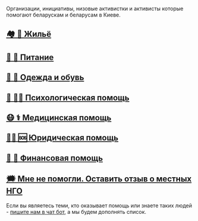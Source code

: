 Организации, инициативы, низовые активистки и активисты которые помогают беларускам и беларусам в Киеве.

## [🏘 🏡 Жильё](https://docs.google.com/forms/d/e/1FAIpQLScWvUdCX_rfCT5PBwm31BL25Y8sNVP4Zlh3BkGTlGjBpQmhUw/viewform)
## [🍜 🍟 Питание](https://docs.google.com/forms/d/e/1FAIpQLSeHgp6r-WH70zUZ4ASZ6h7nXLF0xBDnQzGkllzn9sby0uxECw/viewform)
## [👚 🥾 Одежда и обувь](https://docs.google.com/forms/d/1uTmlB5yiKabwmQsyDyeIr83gy4RIeL0Vh2aPPybFiOg/edit)
## [🧠 🧑‍⚕️ Психологическая помощь](https://docs.google.com/forms/d/1uTmlB5yiKabwmQsyDyeIr83gy4RIeL0Vh2aPPybFiOg/edit)
## [😷 ⚕️ Медицинская помощь](https://docs.google.com/forms/d/e/1FAIpQLSeHgp6r-WH70zUZ4ASZ6h7nXLF0xBDnQzGkllzn9sby0uxECw/viewform)
## [🧑‍⚖️ 🆘 Юридическая помощь](https://docs.google.com/forms/d/e/1FAIpQLSdg2dU8L1SnEtOXv5Q2iFXzt4R1XJ68_dTwVx3YATXzTKIFcQ/viewform)
## [🏦 💸 Финансовая помощь](https://docs.google.com/forms/d/e/1FAIpQLSffkaPYKBvg-wOIwhZC3YMEbAhsYAWZ5ZiEJOGopUoaoJGUaw/viewform)
## [🗯 Мне не помогли. Оставить отзыв о местных НГО](https://t.me/dapamogakievbot)


Если вы являетесь теми, кто оказывает помощь или знаете таких людей - [пишите нам в чат бот](https://t.me/dapamogakievbot), а мы будем дополнять список.
